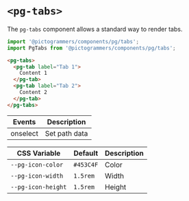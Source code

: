 # `<pg-tabs>`

The `pg-tabs` component allows a standard way to render tabs.

```typescript
import '@pictogrammers/components/pg/tabs';
import PgTabs from '@pictogrammers/components/pg/tabs';
```

```html
<pg-tabs>
  <pg-tab label="Tab 1">
    Content 1
  </pg-tab>
  <pg-tab label="Tab 2">
    Content 2
  </pg-tab>
</pg-tabs>
```


| Events     | Description   |
| ---------- | ------------- |
| onselect   | Set path data |


| CSS Variable        | Default   | Description |
| ------------------- | --------- | ----------- |
| `--pg-icon-color`  | `#453C4F` | Color       |
| `--pg-icon-width`  | `1.5rem`  | Width       |
| `--pg-icon-height` | `1.5rem`  | Height      |